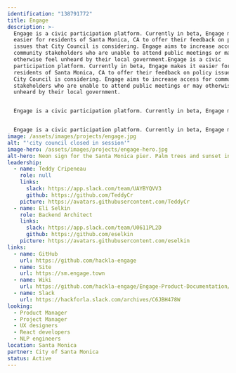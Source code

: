 ```yaml
---
identification: "138791772"
title: Engage
description: >-
  Engage is a civic participation platform. Currently in beta, Engage makes it
  easier for residents of Santa Monica, CA to offer their feedback on policy
  issues that City Council is considering. Engage aims to increase access for
  community stakeholders who are unable to attend public meetings or may
  otherwise feel unheard by their local government.Engage is a civic
  participation platform. Currently in beta, Engage makes it easier for
  residents of Santa Monica, CA to offer their feedback on policy issues that
  City Council is considering. Engage aims to increase access for community
  stakeholders who are unable to attend public meetings or may otherwise feel
  unheard by their local government.


  Engage is a civic participation platform. Currently in beta, Engage makes it easier for residents of Santa Monica, CA to offer their feedback on policy issues that City Council is considering. Engage aims to increase access for community stakeholders who are unable to attend public meetings or may otherwise feel unheard by their local government.


  Engage is a civic participation platform. Currently in beta, Engage makes it easier for residents of Santa Monica, CA to offer their feedback on policy issues that City Council is considering. Engage aims to increase access for community stakeholders who are unable to attend public meetings or may otherwise feel unheard by their local government.
image: /assets/images/projects/engage.jpg
alt: "'city council closed in session'"
image-hero: /assets/images/projects/engage-hero.jpg
alt-hero: Neon sign for the Santa Monica pier. Palm trees and sunset in the background
leadership:
  - name: Teddy Cripeneau
    role: null
    links:
      slack: https://app.slack.com/team/UAYBYQVV3
      github: https://github.com/TeddyCr
    picture: https://avatars.githubusercontent.com/TeddyCr
  - name: Eli Selkin
    role: Backend Architect
    links:
      slack: https://app.slack.com/team/U0611PL2D
      github: https://github.com/eselkin
    picture: https://avatars.githubusercontent.com/eselkin
links:
  - name: GitHub
    url: https://github.com/hackla-engage
  - name: Site
    url: https://sm.engage.town
  - name: Wiki
    url: https://github.com/hackla-engage/Engage-Product-Documentation/wiki
  - name: Slack
    url: https://hackforla.slack.com/archives/C6JBH478W
looking:
  - Product Manager
  - Project Manager
  - UX designers
  - React developers
  - NLP engineers
location: Santa Monica
partner: City of Santa Monica
status: Active
---
```

